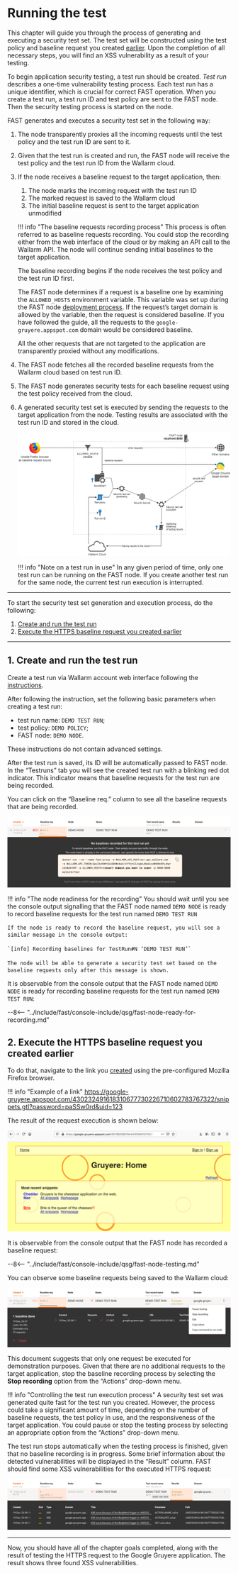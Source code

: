 [img-fast-node-internals]: ../../images/qsg/en/test-run/18-qsg-fast-test-run-proxy-internals.png
[img-view-recording-cloud]: ../../images/qsg/common/test-run/20-qsg-fast-test-run-baselines-recording.png
[img-request-exec-result]:  ../../images/qsg/common/test-run/22-qsg-fast-test-run-gruyere-request.png
[img-incoming-baselines]:   ../../images/qsg/common/test-run/23-qsg-fast-test-run-processing.png    
[img-xss-found]:            ../../images/qsg/common/test-run/24-qsg-fast-test-run-vuln.png


[link-deployment]:          deployment.md
[link-wl-console]:          https://us1.my.wallarm.com
[link-previous-chapter]:    test-preparation.md
[link-create-tr-gui]:       ../operations/create-testrun.md#creating-a-test-run-via-web-interface

[anchor1]:  #1--create-and-run-the-test-run  
[anchor2]:  #2--execute-the-https-baseline-request-you-created-earlier 

    
    
#   Running the test

This chapter will guide you through the process of generating and executing a security test set. The test set will be constructed using the test policy and baseline request you created [earlier][link-previous-chapter]. Upon the completion of all necessary steps, you will find an XSS vulnerability as a result of your testing.

To begin application security testing, a test run should be created. *Test run* describes a one-time vulnerability testing process. Each test run has a unique identifier, which is crucial for correct FAST operation. When you create a test run, a test run ID and test policy are sent to the FAST node. Then the security testing process is started on the node.

FAST generates and executes a security test set in the following way:

1.  The node transparently proxies all the incoming requests until the test policy and the test run ID are sent to it.

2.  Given that the test run is created and run, the FAST node will receive the test policy and the test run ID from the Wallarm cloud.

3.  If the node receives a baseline request to the target application, then:
    1.  The node marks the incoming request with the test run ID
    2.  The marked request is saved to the Wallarm cloud
    3.  The initial baseline request is sent to the target application unmodified
    
    !!! info "The baseline requests recording process"
        This process is often referred to as baseline requests recording. You could stop the recording either from the web interface of the cloud or by making an API call to the Wallarm API. The node will continue sending initial baselines to the target application.
    
    The baseline recording begins if the node receives the test policy and the test run ID first.
    
    The FAST node determines if a request is a baseline one by examining the `ALLOWED_HOSTS` environment variable. This variable was set up during the FAST node [deployment process][link-deployment]. If the request’s target domain is allowed by the variable, then the request is considered baseline. If you have followed the guide, all the requests to the `google-gruyere.appspot.com` domain would be considered baseline.
    
    All the other requests that are not targeted to the application are transparently proxied without any modifications.

4.  The FAST node fetches all the recorded baseline requests from the Wallarm cloud based on test run ID.

5.  The FAST node generates security tests for each baseline request using the test policy received from the cloud.

6.  A generated security test set is executed by sending the requests to the target application from the node. Testing results are associated with the test run ID and stored in the cloud.

    ![!FAST node internal logic][img-fast-node-internals]

    !!! info "Note on a test run in use"
        In any given period of time, only one test run can be running on the FAST node. If you create another test run for the same node, the current test run execution is interrupted.
    
    
----------
    
       
To start the security test set generation and execution process, do the following:
1.  [Create and run the test run][anchor1]
2.  [Execute the HTTPS baseline request you created earlier][anchor2]
    
    
----------
    
    
##  1.  Create and run the test run  

Create a test run via Wallarm account web interface following the [instructions][link-create-tr-gui].

After following the instruction, set the following basic parameters when creating a test run:

*   test run name: `DEMO TEST RUN`;
*   test policy: `DEMO POLICY`;
*   FAST node: `DEMO NODE`.

These instructions do not contain advanced settings.

After the test run is saved, its ID will be automatically passed to FAST node. In the “Testruns” tab you will see the created test run with a blinking red dot indicator. This indicator means that baseline requests for the test run are being recorded.

You can click on the “Baseline req.” column to see all the baseline requests that are being recorded.

![!Viewing recorded baseline requests][img-view-recording-cloud]

!!! info "The node readiness for the recording"
    You should wait until you see the console output signalling that the FAST node named `DEMO NODE` is ready to record baseline requests for the test run named `DEMO TEST RUN`
    
    If the node is ready to record the baseline request, you will see a similar message in the console output:
    
    `[info] Recording baselines for TestRun#N ‘DEMO TEST RUN’`
    
    The node will be able to generate a security test set based on the baseline requests only after this message is shown.	

It is observable from the console output that the FAST node named `DEMO NODE` is ready for recording baseline requests for the test run named `DEMO TEST RUN`:

--8<-- "../include/fast/console-include/qsg/fast-node-ready-for-recording.md"
    
    
##  2.  Execute the HTTPS baseline request you created earlier

To do that, navigate to the link you [created][link-previous-chapter] using the pre-configured Mozilla Firefox browser.

!!! info "Example of a link"
    <https://google-gruyere.appspot.com/430232491618310677730226710602783767322/snippets.gtl?password=paSSw0rd&uid=123>

The result of the request execution is shown below:

![!The result of the request execution][img-request-exec-result]

It is observable from the console output that the FAST node has recorded a baseline request:

--8<-- "../include/fast/console-include/qsg/fast-node-testing.md"

You can observe some baseline requests being saved to the Wallarm cloud:

![!Incoming baseline requests][img-incoming-baselines]

This document suggests that only one request be executed for demonstration purposes. Given that there are no additional requests to the target application, stop the baseline recording process by selecting the **Stop recording** option from the “Actions” drop-down menu.

!!! info "Controlling the test run execution process"
    A security test set was generated quite fast for the test run you created. However, the process could take a significant amount of time, depending on the number of baseline requests, the test policy in use, and the responsiveness of the target application. You could pause or stop the testing process by selecting an appropriate option from the “Actions” drop-down menu.

The test run stops automatically when the testing process is finished, given that no baseline recording is in progress. Some brief information about the detected vulnerabilities will be displayed in the “Result” column. FAST should find some XSS vulnerabilities for the executed HTTPS request:

![!The discovered vulnerability][img-xss-found]
    
    
----------
    
    
Now, you should have all of the chapter goals completed, along with the result of testing the HTTPS request to the Google Gruyere application. The result shows three found XSS vulnerabilities.
    